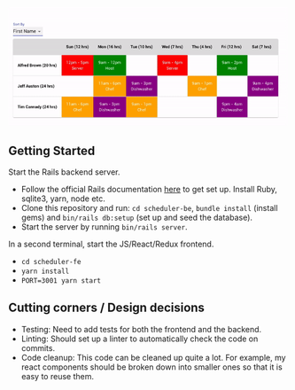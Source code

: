 ![](scheduler.gif)

## Getting Started

Start the Rails backend server.

- Follow the official Rails documentation [here](https://guides.rubyonrails.org/getting_started.html#creating-a-new-rails-project) to get set up. Install Ruby, sqlite3, yarn, node etc.
- Clone this repository and run:
  `cd scheduler-be`,
  `bundle install` (install gems) and
  `bin/rails db:setup` (set up and seed the database).
- Start the server by running `bin/rails server`.

In a second terminal, start the JS/React/Redux frontend.

- `cd scheduler-fe`
- `yarn install`
- `PORT=3001 yarn start`

## Cutting corners / Design decisions

- Testing: Need to add tests for both the frontend and the backend.
- Linting: Should set up a linter to automatically check the code on commits.
- Code cleanup: This code can be cleaned up quite a lot. For example, my react components should be broken down into smaller ones so that it is easy to reuse them.
